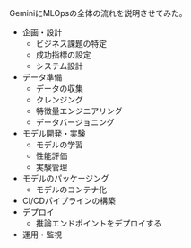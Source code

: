 GeminiにMLOpsの全体の流れを説明させてみた。
- 企画・設計
	- ビジネス課題の特定
	- 成功指標の設定
	- システム設計
- データ準備
	- データの収集
	- クレンジング
	- 特徴量エンジニアリング
	- データバージョニング
- モデル開発・実験 
	- モデルの学習
	- 性能評価
	- 実験管理
- モデルのパッケージング
	- モデルのコンテナ化
- CI/CDパイプラインの構築
- デプロイ
	- 推論エンドポイントをデプロイする
- 運用・監視